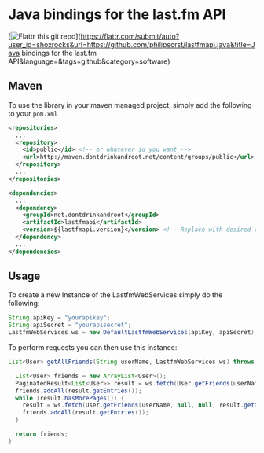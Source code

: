 Java bindings for the last.fm API
=================================

[![Flattr this git repo](http://api.flattr.com/button/flattr-badge-large.png)](https://flattr.com/submit/auto?user_id=shoxrocks&url=https://github.com/philipsorst/lastfmapi.java&title=Java bindings for the last.fm API&language=&tags=github&category=software)

Maven
-----

To use the library in your maven managed project, simply add the following to your ``pom.xml``

```xml
<repositories>
  ...
  <repository>
    <id>public</id> <!-- or whatever id you want -->
    <url>http://maven.dontdrinkandroot.net/content/groups/public</url>
  </repository>
  ...
</repositories>

<dependencies>
  ...
  <dependency>
    <groupId>net.dontdrinkandroot</groupId>
    <artifactId>lastfmapi</artifactId>
    <version>${lastfmapi.version}</version> <!-- Replace with desired version -->
  </dependency>
  ...
</dependencies>
```

Usage
-----

To create a new Instance of the LastfmWebServices simply do the following:

```java
String apiKey = "yourapikey";
String apiSecret = "yourapisecret";
LastfmWebServices ws = new DefaultLastfmWebServices(apiKey, apiSecret);
```
To perform requests you can then use this instance:

```java
List<User> getAllFriends(String userName, LastfmWebServices ws) throws LastfmWebServicesException {

  List<User> friends = new ArrayList<User>();
  PaginatedResult<List<User>> result = ws.fetch(User.getFriends(userName, null, null, 1));
  friends.addAll(result.getEntries());
  while (result.hasMorePages()) {
    result = ws.fetch(User.getFriends(userName, null, null, result.getNextPage()));
    friends.addAll(result.getEntries());
  }

  return friends;
}
```
